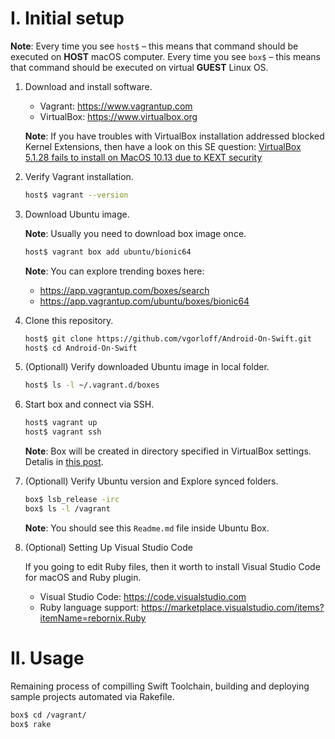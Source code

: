 I. Initial setup
================

**Note**: Every time you see `host$` – this means that command should be executed on **HOST** macOS computer. Every time you see `box$` – this means that command should be executed on virtual **GUEST** Linux OS.

1. Download and install software.

    - Vagrant: https://www.vagrantup.com
    - VirtualBox: https://www.virtualbox.org

    **Note**: If you have troubles with VirtualBox installation addressed blocked Kernel Extensions, then have a look on this SE question: [VirtualBox 5.1.28 fails to install on MacOS 10.13 due to KEXT security](https://apple.stackexchange.com/questions/301303/virtualbox-5-1-28-fails-to-install-on-macos-10-13-due-to-kext-security)

2. Verify Vagrant installation.

    ```bash
    host$ vagrant --version
    ```

3. Download Ubuntu image.

    **Note**: Usually you need to download box image once.

    ```bash
    host$ vagrant box add ubuntu/bionic64
    ```

    **Note**: You can explore trending boxes here:

    - https://app.vagrantup.com/boxes/search
    - https://app.vagrantup.com/ubuntu/boxes/bionic64

4. Clone this repository.

    ```bash
    host$ git clone https://github.com/vgorloff/Android-On-Swift.git
    host$ cd Android-On-Swift
    ```

2. (Optionall) Verify downloaded Ubuntu image in local folder.

    ```bash
    host$ ls -l ~/.vagrant.d/boxes
    ```

3. Start box and connect via SSH.

    ```bash
    host$ vagrant up
    host$ vagrant ssh
    ```

    **Note**: Box will be created in directory specified in VirtualBox settings. Detalis in [this post](http://www.thisprogrammingthing.com/2013/changing-the-directory-vagrant-stores-the-vms-in/).

4. (Optionall) Verify Ubuntu version and Explore synced folders.

    ```bash
    box$ lsb_release -irc
    box$ ls -l /vagrant
    ```

    **Note**: You should see this `Readme.md` file inside Ubuntu Box.

5. (Optional) Setting Up Visual Studio Code

    If you going to edit Ruby files, then it worth to install Visual Studio Code for macOS and Ruby plugin.

    - Visual Studio Code: https://code.visualstudio.com
    - Ruby language support: https://marketplace.visualstudio.com/items?itemName=rebornix.Ruby


II. Usage
=========

Remaining process of compilling Swift Toolchain, building and deploying sample projects automated via Rakefile.

```bash
box$ cd /vagrant/
box$ rake
```
